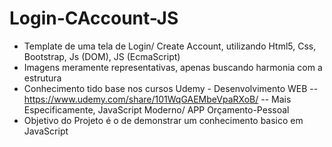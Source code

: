 # Login-CAccount-JS

- Template de uma tela de Login/ Create Account, utilizando Html5, Css, Bootstrap, Js (DOM), JS (EcmaScript)
- Imagens meramente representativas, apenas buscando harmonia com a estrutura
- Conhecimento tido base nos cursos Udemy - Desenvolvimento WEB -- https://www.udemy.com/share/101WqGAEMbeVpaRXoB/ -- Mais Especificamente, JavaScript Moderno/ APP Orçamento-Pessoal
- Objetivo do Projeto é o de demonstrar um conhecimento basico em JavaScript
